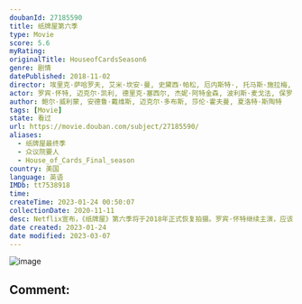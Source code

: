 ```yaml
---
doubanId: 27185590
title: 纸牌屋第六季
type: Movie
score: 5.6
myRating: 
originalTitle: HouseofCardsSeason6
genre: 剧情
datePublished: 2018-11-02
director: 埃里克·萨哈罗夫, 艾米·坎安·曼, 史黛西·帕松, 厄内斯特·, 托马斯·施拉梅, 路易丝·弗里德贝格, 罗宾·怀特
actor: 罗宾·怀特, 迈克尔·凯利, 德里克·塞西尔, 杰妮·阿特金森, 波利斯·麦戈法, 保罗·斯帕克斯, 杰里米·, 妮妮·勒惠恩, 坎贝尔·斯科特, 沙基纳·贾弗里, 康斯坦斯·齐默, 派翠西娅·克拉克森, 格雷戈·金尼尔, 戴安·琳恩, 科迪·费恩, 大卫·科伦斯韦, 妮基·埃斯特里奇, 达尔文·肖, 贾斯汀·多斯切尔
author: 鲍尔·威利蒙, 安德鲁·戴维斯, 迈克尔·多布斯, 莎伦·霍夫曼, 夏洛特·斯陶特
tags: [Movie]
state: 看过
url: https://movie.douban.com/subject/27185590/
aliases:
  - 纸牌屋最终季
  - 众议院要人
  - House_of_Cards_Final_season
country: 美国
language: 英语
IMDb: tt7538918
time: 
createTime: 2023-01-24 00:50:07
collectionDate: 2020-11-11
desc: Netflix宣布，《纸牌屋》第六季将于2018年正式恢复拍摄。罗宾·怀特继续主演，应该就是主要聚焦于克莱尔这个角色了。不会有凯文·史派西，但是他饰演的下木总统如何处理还不得而知。跟以往每季13集的长...
date created: 2023-01-24
date modified: 2023-03-07
---
```


![image](p2530356844.jpg)

Comment:
---
